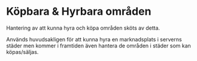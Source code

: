 # Köpbara & Hyrbara områden
Hantering av att kunna hyra och köpa områden sköts av detta.

Används huvudsakligen för att kunna hyra en marknadsplats i serverns städer men kommer i framtiden även hantera de områden i städer som kan köpas/säljas.
